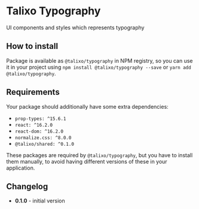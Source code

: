 # Talixo Typography

UI components and styles which represents typography

## How to install

Package is available as `@talixo/typography` in NPM registry, so you can use it in your project
using `npm install @talixo/typography --save` or `yarn add @talixo/typography`.

## Requirements

Your package should additionally have some extra dependencies:

- `prop-types: ^15.6.1`
- `react: ^16.2.0`
- `react-dom: ^16.2.0`
- `normalize.css: ^8.0.0`
- `@talixo/shared: ^0.1.0`

These packages are required by `@talixo/typography`, but you have to install them manually,
to avoid having different versions of these in your application.

## Changelog

- **0.1.0** - initial version
